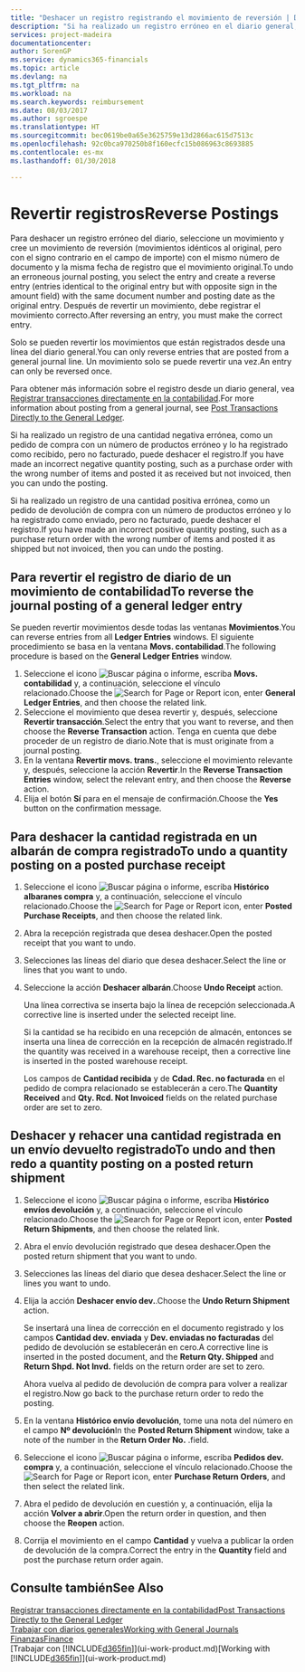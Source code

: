 ```yaml
---
title: "Deshacer un registro registrando el movimiento de reversión | Documentos de Microsoft"
description: "Si ha realizado un registro erróneo en el diario general, puede utilizar la función Revertir transacción para deshacer el registro con un seguimiento de auditoria correcto."
services: project-madeira
documentationcenter: 
author: SorenGP
ms.service: dynamics365-financials
ms.topic: article
ms.devlang: na
ms.tgt_pltfrm: na
ms.workload: na
ms.search.keywords: reimbursement
ms.date: 08/03/2017
ms.author: sgroespe
ms.translationtype: HT
ms.sourcegitcommit: bec0619be0a65e3625759e13d2866ac615d7513c
ms.openlocfilehash: 92c0bca970250b8f160ecfc15b086963c8693885
ms.contentlocale: es-mx
ms.lasthandoff: 01/30/2018

---
```

# <a name="reverse-postings"></a><span data-ttu-id="b3a3b-103">Revertir registros</span><span class="sxs-lookup"><span data-stu-id="b3a3b-103">Reverse Postings</span></span>
<span data-ttu-id="b3a3b-104">Para deshacer un registro erróneo del diario, seleccione un movimiento y cree un movimiento de reversión (movimientos idénticos al original, pero con el signo contrario en el campo de importe) con el mismo número de documento y la misma fecha de registro que el movimiento original.</span><span class="sxs-lookup"><span data-stu-id="b3a3b-104">To undo an erroneous journal posting, you select the entry and create a reverse entry (entries identical to the original entry but with opposite sign in the amount field) with the same document number and posting date as the original entry.</span></span> <span data-ttu-id="b3a3b-105">Después de revertir un movimiento, debe registrar el movimiento correcto.</span><span class="sxs-lookup"><span data-stu-id="b3a3b-105">After reversing an entry, you must make the correct entry.</span></span>

<span data-ttu-id="b3a3b-106">Solo se pueden revertir los movimientos que están registrados desde una línea del diario general.</span><span class="sxs-lookup"><span data-stu-id="b3a3b-106">You can only reverse entries that are posted from a general journal line.</span></span> <span data-ttu-id="b3a3b-107">Un movimiento solo se puede revertir una vez.</span><span class="sxs-lookup"><span data-stu-id="b3a3b-107">An entry can only be reversed once.</span></span>

<span data-ttu-id="b3a3b-108">Para obtener más información sobre el registro desde un diario general, vea [Registrar transacciones directamente en la contabilidad](finance-how-post-transactions-directly.md).</span><span class="sxs-lookup"><span data-stu-id="b3a3b-108">For more information about posting from a general journal, see [Post Transactions Directly to the General Ledger](finance-how-post-transactions-directly.md).</span></span>

<span data-ttu-id="b3a3b-109">Si ha realizado un registro de una cantidad negativa errónea, como un pedido de compra con un número de productos erróneo y lo ha registrado como recibido, pero no facturado, puede deshacer el registro.</span><span class="sxs-lookup"><span data-stu-id="b3a3b-109">If you have made an incorrect negative quantity posting, such as a purchase order with the wrong number of items and posted it as received but not invoiced, then you can undo the posting.</span></span>

<span data-ttu-id="b3a3b-110">Si ha realizado un registro de una cantidad positiva errónea, como un pedido de devolución de compra con un número de productos erróneo y lo ha registrado como enviado, pero no facturado, puede deshacer el registro.</span><span class="sxs-lookup"><span data-stu-id="b3a3b-110">If you have made an incorrect positive quantity posting, such as a purchase return order with the wrong number of items and posted it as shipped but not invoiced, then you can undo the posting.</span></span>   

## <a name="to-reverse-the-journal-posting-of-a-general-ledger-entry"></a><span data-ttu-id="b3a3b-111">Para revertir el registro de diario de un movimiento de contabilidad</span><span class="sxs-lookup"><span data-stu-id="b3a3b-111">To reverse the journal posting of a general ledger entry</span></span>
<span data-ttu-id="b3a3b-112">Se pueden revertir movimientos desde todas las ventanas **Movimientos**.</span><span class="sxs-lookup"><span data-stu-id="b3a3b-112">You can reverse entries from all **Ledger Entries** windows.</span></span> <span data-ttu-id="b3a3b-113">El siguiente procedimiento se basa en la ventana **Movs. contabilidad**.</span><span class="sxs-lookup"><span data-stu-id="b3a3b-113">The following procedure is based on the **General Ledger Entries** window.</span></span>
1. <span data-ttu-id="b3a3b-114">Seleccione el icono ![Buscar página o informe](media/ui-search/search_small.png "icono Buscar página o informe"), escriba **Movs. contabilidad** y, a continuación, seleccione el vínculo relacionado.</span><span class="sxs-lookup"><span data-stu-id="b3a3b-114">Choose the ![Search for Page or Report](media/ui-search/search_small.png "Search for Page or Report icon") icon, enter **General Ledger Entries**, and then choose the related link.</span></span>
2. <span data-ttu-id="b3a3b-115">Seleccione el movimiento que desea revertir y, después, seleccione **Revertir transacción**.</span><span class="sxs-lookup"><span data-stu-id="b3a3b-115">Select the entry that you want to reverse, and then choose the **Reverse Transaction** action.</span></span> <span data-ttu-id="b3a3b-116">Tenga en cuenta que debe proceder de un registro de diario.</span><span class="sxs-lookup"><span data-stu-id="b3a3b-116">Note that is must originate from a journal posting.</span></span>
3. <span data-ttu-id="b3a3b-117">En la ventana **Revertir movs. trans.**, seleccione el movimiento relevante y, después, seleccione la acción **Revertir**.</span><span class="sxs-lookup"><span data-stu-id="b3a3b-117">In the **Reverse Transaction Entries** window, select the relevant entry, and then choose the **Reverse** action.</span></span>
4. <span data-ttu-id="b3a3b-118">Elija el botón **Sí** para en el mensaje de confirmación.</span><span class="sxs-lookup"><span data-stu-id="b3a3b-118">Choose the **Yes** button on the confirmation message.</span></span>

## <a name="to-undo-a-quantity-posting-on-a-posted-purchase-receipt"></a><span data-ttu-id="b3a3b-119">Para deshacer la cantidad registrada en un albarán de compra registrado</span><span class="sxs-lookup"><span data-stu-id="b3a3b-119">To undo a quantity posting on a posted purchase receipt</span></span>  

1.  <span data-ttu-id="b3a3b-120">Seleccione el icono ![Buscar página o informe](media/ui-search/search_small.png "icono Buscar página o informe"), escriba **Histórico albaranes compra** y, a continuación, seleccione el vínculo relacionado.</span><span class="sxs-lookup"><span data-stu-id="b3a3b-120">Choose the ![Search for Page or Report](media/ui-search/search_small.png "Search for Page or Report icon") icon, enter **Posted Purchase Receipts**, and then choose the related link.</span></span>  
2.  <span data-ttu-id="b3a3b-121">Abra la recepción registrada que desea deshacer.</span><span class="sxs-lookup"><span data-stu-id="b3a3b-121">Open the posted receipt that you want to undo.</span></span>  
3.  <span data-ttu-id="b3a3b-122">Selecciones las líneas del diario que desea deshacer.</span><span class="sxs-lookup"><span data-stu-id="b3a3b-122">Select the line or lines that you want to undo.</span></span>  
4.  <span data-ttu-id="b3a3b-123">Seleccione la acción **Deshacer albarán**.</span><span class="sxs-lookup"><span data-stu-id="b3a3b-123">Choose **Undo Receipt** action.</span></span>

    <span data-ttu-id="b3a3b-124">Una línea correctiva se inserta bajo la línea de recepción seleccionada.</span><span class="sxs-lookup"><span data-stu-id="b3a3b-124">A corrective line is inserted under the selected receipt line.</span></span>  

    <span data-ttu-id="b3a3b-125">Si la cantidad se ha recibido en una recepción de almacén, entonces se inserta una línea de corrección en la recepción de almacén registrado.</span><span class="sxs-lookup"><span data-stu-id="b3a3b-125">If the quantity was received in a warehouse receipt, then a corrective line is inserted in the posted warehouse receipt.</span></span>  

    <span data-ttu-id="b3a3b-126">Los campos de **Cantidad recibida** y de **Cdad. Rec. no facturada** en el pedido de compra relacionado se establecerán a cero.</span><span class="sxs-lookup"><span data-stu-id="b3a3b-126">The **Quantity Received** and **Qty. Rcd. Not Invoiced** fields on the related purchase order are set to zero.</span></span>

## <a name="to-undo-and-then-redo-a-quantity-posting-on-a-posted-return-shipment"></a><span data-ttu-id="b3a3b-127">Deshacer y rehacer una cantidad registrada en un envío devuelto registrado</span><span class="sxs-lookup"><span data-stu-id="b3a3b-127">To undo and then redo a quantity posting on a posted return shipment</span></span>

1.  <span data-ttu-id="b3a3b-128">Seleccione el icono ![Buscar página o informe](media/ui-search/search_small.png "icono Buscar página o informe"), escriba **Histórico envíos devolución** y, a continuación, seleccione el vínculo relacionado.</span><span class="sxs-lookup"><span data-stu-id="b3a3b-128">Choose the ![Search for Page or Report](media/ui-search/search_small.png "Search for Page or Report icon") icon, enter **Posted Return Shipments**, and then choose the related link.</span></span>  
2.  <span data-ttu-id="b3a3b-129">Abra el envío devolución registrado que desea deshacer.</span><span class="sxs-lookup"><span data-stu-id="b3a3b-129">Open the posted return shipment that you want to undo.</span></span>
3. <span data-ttu-id="b3a3b-130">Selecciones las líneas del diario que desea deshacer.</span><span class="sxs-lookup"><span data-stu-id="b3a3b-130">Select the line or lines you want to undo.</span></span>  

4.  <span data-ttu-id="b3a3b-131">Elija la acción **Deshacer envío dev.**.</span><span class="sxs-lookup"><span data-stu-id="b3a3b-131">Choose the **Undo Return Shipment** action.</span></span>  

    <span data-ttu-id="b3a3b-132">Se insertará una línea de corrección en el documento registrado y los campos **Cantidad dev. enviada** y **Dev. enviadas no facturadas** del pedido de devolución se establecerán en cero.</span><span class="sxs-lookup"><span data-stu-id="b3a3b-132">A corrective line is inserted in the posted document, and the **Return Qty. Shipped** and **Return Shpd. Not Invd.** fields on the return order are set to zero.</span></span>  

    <span data-ttu-id="b3a3b-133">Ahora vuelva al pedido de devolución de compra para volver a realizar el registro.</span><span class="sxs-lookup"><span data-stu-id="b3a3b-133">Now go back to the purchase return order to redo the posting.</span></span>  

5.  <span data-ttu-id="b3a3b-134">En la ventana **Histórico envío devolución**, tome una nota del número en el campo **Nº devolución**</span><span class="sxs-lookup"><span data-stu-id="b3a3b-134">In the **Posted Return Shipment** window, take a note of the number in the **Return Order No.**</span></span> <span data-ttu-id="b3a3b-135">.</span><span class="sxs-lookup"><span data-stu-id="b3a3b-135">field.</span></span>  
6.  <span data-ttu-id="b3a3b-136">Seleccione el icono ![Buscar página o informe](media/ui-search/search_small.png "icono Buscar página o informe"), escriba **Pedidos dev. compra** y, a continuación, seleccione el vínculo relacionado.</span><span class="sxs-lookup"><span data-stu-id="b3a3b-136">Choose the ![Search for Page or Report](media/ui-search/search_small.png "Search for Page or Report icon") icon, enter **Purchase Return Orders**, and then select the related link.</span></span>  
7.  <span data-ttu-id="b3a3b-137">Abra el pedido de devolución en cuestión y, a continuación, elija la acción **Volver a abrir**.</span><span class="sxs-lookup"><span data-stu-id="b3a3b-137">Open the return order in question, and then choose the **Reopen** action.</span></span>  
8.  <span data-ttu-id="b3a3b-138">Corrija el movimiento en el campo **Cantidad** y vuelva a publicar la orden de devolución de la compra.</span><span class="sxs-lookup"><span data-stu-id="b3a3b-138">Correct the entry in the **Quantity** field and post the purchase return order again.</span></span>  

## <a name="see-also"></a><span data-ttu-id="b3a3b-139">Consulte también</span><span class="sxs-lookup"><span data-stu-id="b3a3b-139">See Also</span></span>
[<span data-ttu-id="b3a3b-140">Registrar transacciones directamente en la contabilidad</span><span class="sxs-lookup"><span data-stu-id="b3a3b-140">Post Transactions Directly to the General Ledger</span></span>](finance-how-post-transactions-directly.md)  
[<span data-ttu-id="b3a3b-141">Trabajar con diarios generales</span><span class="sxs-lookup"><span data-stu-id="b3a3b-141">Working with General Journals</span></span>](ui-work-general-journals.md)  
[<span data-ttu-id="b3a3b-142">Finanzas</span><span class="sxs-lookup"><span data-stu-id="b3a3b-142">Finance</span></span>](finance.md)  
<span data-ttu-id="b3a3b-143">[Trabajar con [!INCLUDE[d365fin](includes/d365fin_md.md)]](ui-work-product.md)</span><span class="sxs-lookup"><span data-stu-id="b3a3b-143">[Working with [!INCLUDE[d365fin](includes/d365fin_md.md)]](ui-work-product.md)</span></span>  


